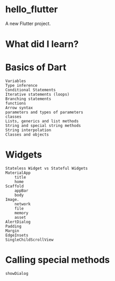 # hello_flutter

A new Flutter project.

# What did I learn?

# Basics of Dart
    Variables
    Type inference
    Conditional Statements
    Iterative statements (loops)
    Branching statements
    functions
    Arrow syntax
    parameters and types of parameters
    classes
    Lists, generics and list methods
    String and special string methods
    String interpolation
    Classes and objects

# Widgets
    Stateless Widget vs Stateful Widgets
    MaterialApp
        title
        home
    Scaffold
        appBar
        body
    Image.
        network
        file
        memory
        asset
    AlertDialog
    Padding
    Margin
    EdgeInsets
    SingleChildScrollView

# Calling special methods
    showDialog





